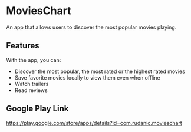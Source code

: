 # MoviesChart
An app that allows users to discover the most popular movies playing.

## Features
With the app, you can:
* Discover the most popular, the most rated or the highest rated movies
* Save favorite movies locally to view them even when offline
* Watch trailers
* Read reviews

## Google Play Link
https://play.google.com/store/apps/details?id=com.rudanic.movieschart
